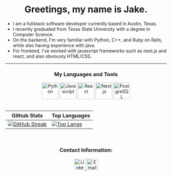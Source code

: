 <h1 align="center">Greetings, my name is Jake.</h1>

* I am a fullstack software developer currently based in Austin, Texas.
* I recently graduated from Texas State University with a degree in Computer Science.
* On the backend, I'm very familiar with Python, C++, and Ruby on Rails, while also having experience with java.
* For frontend, I've worked with javascript frameworks such as next.js and react, and also obviously HTML/CSS.


<hr />

<h3 align="center">My Languages and Tools </h3>
<div align="center">
	<img alt="Python" src="https://raw.githubusercontent.com/jtj60/landing-page/main/Python.png" width="52" />
	<img alt="Javascript" src="https://raw.githubusercontent.com/jtj60/landing-page/main/Javascript.png" width="52" />
	<a href="https://reactjs.org/"><img alt="React" src="https://raw.githubusercontent.com/jtj60/landing-page/main/React.js.png" width="52" /></a>
	<a href="https://nextjs.org/"><img alt="Next.js" src="https://raw.githubusercontent.com/jtj60/landing-page/main/Next.js.png" width="52" /></a>
	<a href="https://www.postgresql.org/"><img alt="PostgreSQL" src="https://raw.githubusercontent.com/jtj60/landing-page/main/PostgreSQL.png" width="52" /></a>
	<!-- React-Flow -->
</div>


<br />

|Github Stats|Top Languages|
|---|---|
| [![GitHub Streak](http://github-readme-streak-stats.herokuapp.com?user=jtj60&theme=dark&background=36393F&ring=F9A527&fire=F9A527)](https://git.io/streak-stats) | [![Top Langs](https://github-readme-stats.vercel.app/api/top-langs/?username=jtj60&theme=slateorange&layout=compact&hide=less&count_private=false)](https://github.com/l-ohman/github-readme-stats) |

<br />

<h3 align="center">Contact Information: </h3>
<div align="center">
<a href="https://linkedin.com/in/jake---johnson/">
	<img src="https://raw.githubusercontent.com/jtj60/landing-page/main/Linkedin.png" width="35" alt="Linkedin Logo"/>
</a>
<a href="mailto:jaketjohnson97@gmail.com">
	<img src="https://raw.githubusercontent.com/jtj60/landing-page/main/Email.png" width="35" alt="Email Logo"/>
</a>
</div>
